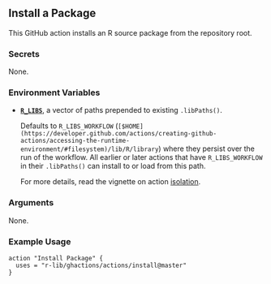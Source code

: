 ## Install a Package

This GitHub action installs an R source package from the repository root.


### Secrets

None.


### Environment Variables

- [**`R_LIBS`**](https://stat.ethz.ch/R-manual/R-devel/library/base/html/libPaths.html), a vector of paths prepended to existing `.libPaths()`.
    
    Defaults to `R_LIBS_WORKFLOW` (`[$HOME](https://developer.github.com/actions/creating-github-actions/accessing-the-runtime-environment/#filesystem)/lib/R/library`) where they persist over the run of the workflow.
    All earlier or later actions that have `R_LIBS_WORKFLOW` in their `.libPaths()` can install to or load from this path.
    
    For more details, read the vignette on action [isolation](/articles/isolation/).


### Arguments

None.


### Example Usage

```
action "Install Package" {
  uses = "r-lib/ghactions/actions/install@master"
}
```
